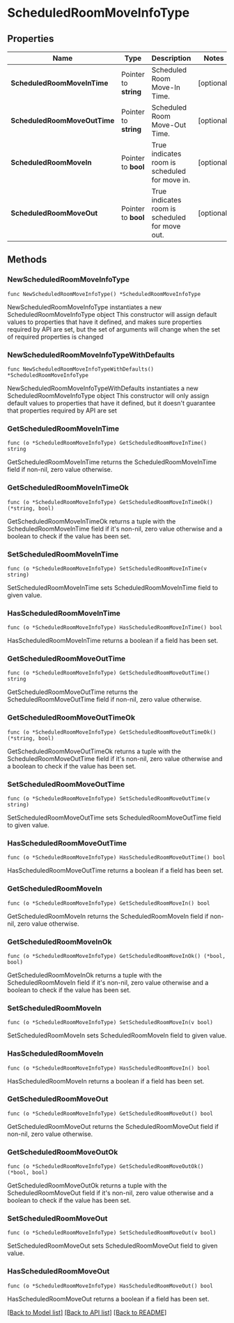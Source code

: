 # ScheduledRoomMoveInfoType

## Properties

Name | Type | Description | Notes
------------ | ------------- | ------------- | -------------
**ScheduledRoomMoveInTime** | Pointer to **string** | Scheduled Room Move-In Time. | [optional] 
**ScheduledRoomMoveOutTime** | Pointer to **string** | Scheduled Room Move-Out Time. | [optional] 
**ScheduledRoomMoveIn** | Pointer to **bool** | True indicates room is scheduled for move in. | [optional] 
**ScheduledRoomMoveOut** | Pointer to **bool** | True indicates room is scheduled for move out. | [optional] 

## Methods

### NewScheduledRoomMoveInfoType

`func NewScheduledRoomMoveInfoType() *ScheduledRoomMoveInfoType`

NewScheduledRoomMoveInfoType instantiates a new ScheduledRoomMoveInfoType object
This constructor will assign default values to properties that have it defined,
and makes sure properties required by API are set, but the set of arguments
will change when the set of required properties is changed

### NewScheduledRoomMoveInfoTypeWithDefaults

`func NewScheduledRoomMoveInfoTypeWithDefaults() *ScheduledRoomMoveInfoType`

NewScheduledRoomMoveInfoTypeWithDefaults instantiates a new ScheduledRoomMoveInfoType object
This constructor will only assign default values to properties that have it defined,
but it doesn't guarantee that properties required by API are set

### GetScheduledRoomMoveInTime

`func (o *ScheduledRoomMoveInfoType) GetScheduledRoomMoveInTime() string`

GetScheduledRoomMoveInTime returns the ScheduledRoomMoveInTime field if non-nil, zero value otherwise.

### GetScheduledRoomMoveInTimeOk

`func (o *ScheduledRoomMoveInfoType) GetScheduledRoomMoveInTimeOk() (*string, bool)`

GetScheduledRoomMoveInTimeOk returns a tuple with the ScheduledRoomMoveInTime field if it's non-nil, zero value otherwise
and a boolean to check if the value has been set.

### SetScheduledRoomMoveInTime

`func (o *ScheduledRoomMoveInfoType) SetScheduledRoomMoveInTime(v string)`

SetScheduledRoomMoveInTime sets ScheduledRoomMoveInTime field to given value.

### HasScheduledRoomMoveInTime

`func (o *ScheduledRoomMoveInfoType) HasScheduledRoomMoveInTime() bool`

HasScheduledRoomMoveInTime returns a boolean if a field has been set.

### GetScheduledRoomMoveOutTime

`func (o *ScheduledRoomMoveInfoType) GetScheduledRoomMoveOutTime() string`

GetScheduledRoomMoveOutTime returns the ScheduledRoomMoveOutTime field if non-nil, zero value otherwise.

### GetScheduledRoomMoveOutTimeOk

`func (o *ScheduledRoomMoveInfoType) GetScheduledRoomMoveOutTimeOk() (*string, bool)`

GetScheduledRoomMoveOutTimeOk returns a tuple with the ScheduledRoomMoveOutTime field if it's non-nil, zero value otherwise
and a boolean to check if the value has been set.

### SetScheduledRoomMoveOutTime

`func (o *ScheduledRoomMoveInfoType) SetScheduledRoomMoveOutTime(v string)`

SetScheduledRoomMoveOutTime sets ScheduledRoomMoveOutTime field to given value.

### HasScheduledRoomMoveOutTime

`func (o *ScheduledRoomMoveInfoType) HasScheduledRoomMoveOutTime() bool`

HasScheduledRoomMoveOutTime returns a boolean if a field has been set.

### GetScheduledRoomMoveIn

`func (o *ScheduledRoomMoveInfoType) GetScheduledRoomMoveIn() bool`

GetScheduledRoomMoveIn returns the ScheduledRoomMoveIn field if non-nil, zero value otherwise.

### GetScheduledRoomMoveInOk

`func (o *ScheduledRoomMoveInfoType) GetScheduledRoomMoveInOk() (*bool, bool)`

GetScheduledRoomMoveInOk returns a tuple with the ScheduledRoomMoveIn field if it's non-nil, zero value otherwise
and a boolean to check if the value has been set.

### SetScheduledRoomMoveIn

`func (o *ScheduledRoomMoveInfoType) SetScheduledRoomMoveIn(v bool)`

SetScheduledRoomMoveIn sets ScheduledRoomMoveIn field to given value.

### HasScheduledRoomMoveIn

`func (o *ScheduledRoomMoveInfoType) HasScheduledRoomMoveIn() bool`

HasScheduledRoomMoveIn returns a boolean if a field has been set.

### GetScheduledRoomMoveOut

`func (o *ScheduledRoomMoveInfoType) GetScheduledRoomMoveOut() bool`

GetScheduledRoomMoveOut returns the ScheduledRoomMoveOut field if non-nil, zero value otherwise.

### GetScheduledRoomMoveOutOk

`func (o *ScheduledRoomMoveInfoType) GetScheduledRoomMoveOutOk() (*bool, bool)`

GetScheduledRoomMoveOutOk returns a tuple with the ScheduledRoomMoveOut field if it's non-nil, zero value otherwise
and a boolean to check if the value has been set.

### SetScheduledRoomMoveOut

`func (o *ScheduledRoomMoveInfoType) SetScheduledRoomMoveOut(v bool)`

SetScheduledRoomMoveOut sets ScheduledRoomMoveOut field to given value.

### HasScheduledRoomMoveOut

`func (o *ScheduledRoomMoveInfoType) HasScheduledRoomMoveOut() bool`

HasScheduledRoomMoveOut returns a boolean if a field has been set.


[[Back to Model list]](../README.md#documentation-for-models) [[Back to API list]](../README.md#documentation-for-api-endpoints) [[Back to README]](../README.md)



